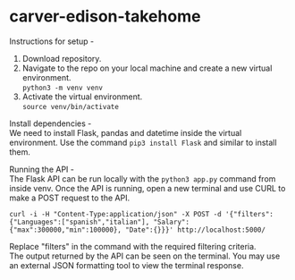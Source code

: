 # carver-edison-takehome
Instructions for setup -
1. Download repository.
2. Navigate to the repo on your local machine and create a new virtual environment. <br /> `python3 -m venv venv`
3. Activate the virtual environment. <br /> `source venv/bin/activate`

Install dependencies - <br />
We need to install Flask, pandas and datetime inside the virtual environment. Use the command `pip3 install Flask` and similar to install them.

Running the API - <br />
The Flask API can be run locally with the `python3 app.py` command from inside venv. 
Once the API is running, open a new terminal and use CURL to make a POST request to the API. <br />

`curl -i -H "Content-Type:application/json" -X POST -d '{"filters":{"Languages":["spanish","italian"], "Salary":{"max":300000,"min":100000}, "Date":{}}}' http://localhost:5000/`

Replace "filters" in the command with the required filtering criteria.  <br />
The output returned by the API can be seen on the terminal. You may use an external JSON formatting tool to view the terminal response.
